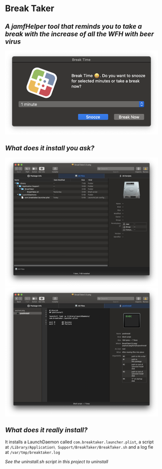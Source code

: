 # Break Taker

*A jamfHelper tool that reminds you to take a break with the increase of all the WFH with beer virus*
---
![](Images/break-taker.png)

*What does it install you ask?*
---

![](Images/install-files.png)
![](Images/postinstall.png)

*What does it really install?*
---

It installs a LaunchDaemon called `com.breaktaker.launcher.plist`, a script at `/Library/Application\ Support/BreakTaker/BreakTaker.sh` and a log fie at `/var/tmp/breaktaker.log`

*See the uninstall.sh script in this project to uninstall*
